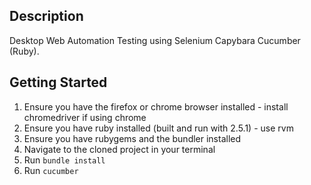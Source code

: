 ## Description
Desktop Web Automation Testing using Selenium Capybara Cucumber (Ruby). 

## Getting Started
  1. Ensure you have the firefox or chrome browser installed - install chromedriver if using chrome
  2. Ensure you have ruby installed (built and run with 2.5.1) - use rvm
  3. Ensure you have rubygems and the bundler installed
  4. Navigate to the cloned project in your terminal
  5. Run `bundle install`
  6. Run `cucumber`